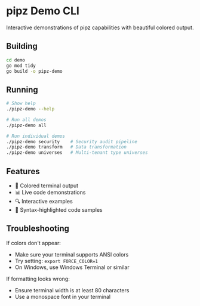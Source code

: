 # pipz Demo CLI

Interactive demonstrations of pipz capabilities with beautiful colored output.

## Building

```bash
cd demo
go mod tidy
go build -o pipz-demo
```

## Running

```bash
# Show help
./pipz-demo --help

# Run all demos
./pipz-demo all

# Run individual demos
./pipz-demo security    # Security audit pipeline
./pipz-demo transform   # Data transformation  
./pipz-demo universes   # Multi-tenant type universes
```

## Features

- 🎨 Colored terminal output
- 📊 Live code demonstrations
- 🔍 Interactive examples
- 📖 Syntax-highlighted code samples

## Troubleshooting

If colors don't appear:
- Make sure your terminal supports ANSI colors
- Try setting: `export FORCE_COLOR=1`
- On Windows, use Windows Terminal or similar

If formatting looks wrong:
- Ensure terminal width is at least 80 characters
- Use a monospace font in your terminal